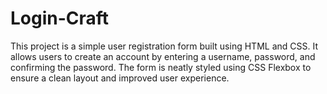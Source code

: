 # Login-Craft
This project is a simple user registration form built using HTML and CSS. It allows users to create an account by entering a username, password, and confirming the password. The form is neatly styled using CSS Flexbox to ensure a clean layout and improved user experience.
